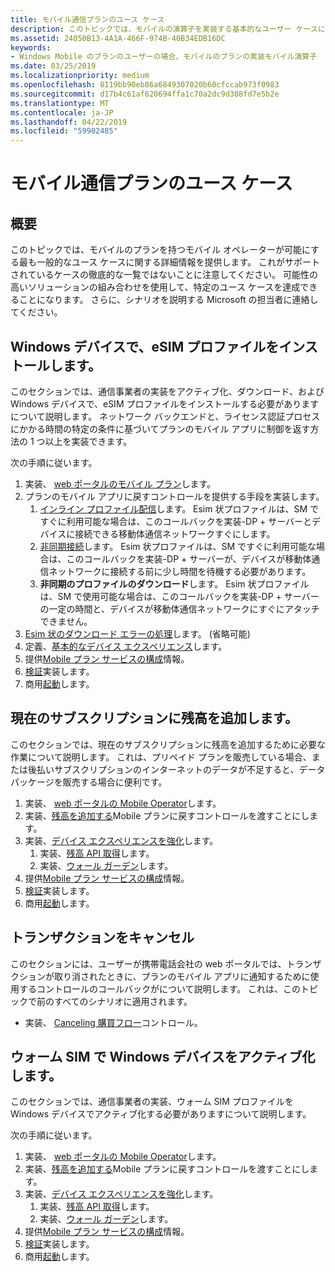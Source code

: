 ```yaml
---
title: モバイル通信プランのユース ケース
description: このトピックでは、モバイルの演算子を実装する基本的なユーザー ケースについて説明します。
ms.assetid: 24050B13-4A1A-466F-974B-40B34EDB16DC
keywords:
- Windows Mobile のプランのユーザーの場合、モバイルのプランの実装モバイル演算子
ms.date: 03/25/2019
ms.localizationpriority: medium
ms.openlocfilehash: 8119bb90eb86a6849307020b60cfccab973f0983
ms.sourcegitcommit: d17b4c61af620694ffa1c70a2dc9d308fd7e5b2e
ms.translationtype: MT
ms.contentlocale: ja-JP
ms.lasthandoff: 04/22/2019
ms.locfileid: "59902485"
---
```

# <a name="mobile-plans-use-cases"></a>モバイル通信プランのユース ケース

## <a name="overview"></a>概要

このトピックでは、モバイルのプランを持つモバイル オペレーターが可能にする最も一般的なユース ケースに関する詳細情報を提供します。 これがサポートされているケースの徹底的な一覧ではないことに注意してください。 可能性の高いソリューションの組み合わせを使用して、特定のユース ケースを達成できることになります。 さらに、シナリオを説明する Microsoft の担当者に連絡してください。

## <a name="install-an-esim-profile-on-a-windows-device"></a>Windows デバイスで、eSIM プロファイルをインストールします。

このセクションでは、通信事業者の実装をアクティブ化、ダウンロード、および Windows デバイスで、eSIM プロファイルをインストールする必要がありますについて説明します。 ネットワーク バックエンドと、ライセンス認証プロセスにかかる時間の特定の条件に基づいてプランのモバイル アプリに制御を返す方法の 1 つ以上を実装できます。

次の手順に従います。

1. 実装、 [web ポータルのモバイル プラン](mobile-plans-web-portal.md#web-service-api-used-for-esim)します。
2. プランのモバイル アプリに戻すコントロールを提供する手段を実装します。
   1. [インライン プロファイル配信](mobile-plans-callback-notifications.md#inline-profile-delivery)します。 Esim 状プロファイルは、SM ですぐに利用可能な場合は、このコールバックを実装-DP + サーバーとデバイスに接続できる移動体通信ネットワークすぐにします。
   2. [非同期接続](mobile-plans-callback-notifications.md#asynchronous-connectivity)します。 Esim 状プロファイルは、SM ですぐに利用可能な場合は、このコールバックを実装-DP + サーバーが、デバイスが移動体通信ネットワークに接続する前に少し時間を待機する必要があります。
   3. **非同期のプロファイルのダウンロード**します。 Esim 状プロファイルは、SM で使用可能な場合は、このコールバックを実装-DP + サーバーの一定の時間と、デバイスが移動体通信ネットワークにすぐにアタッチできません。
3. [Esim 状のダウンロード エラーの処理](mobile-plans-eSIM-error-handling.md)します。 (省略可能)
4. 定義、[基本的なデバイス エクスペリエンス](mobile-plans-device-experience.md#basic-device-experience)します。
5. 提供[Mobile プラン サービスの構成](mobile-plans-service-configuration.md)情報。
6. [検証](mobile-plans-integration.md)実装します。
7. 商用[起動](mobile-plans-launch.md)します。

## <a name="add-balance-to-a-current-subscription"></a>現在のサブスクリプションに残高を追加します。

このセクションでは、現在のサブスクリプションに残高を追加するために必要な作業について説明します。 これは、プリペイド プランを販売している場合、または後払いサブスクリプションのインターネットのデータが不足すると、データ パッケージを販売する場合に便利です。

1. 実装、 [web ポータルの Mobile Operator](mobile-plans-web-portal.md)します。
2. 実装、[残高を追加する](mobile-plans-callback-notifications.md#adding-balance)Mobile プランに戻すコントロールを渡すことにします。
3. 実装、[デバイス エクスペリエンスを強化](mobile-plans-device-experience.md#enhanced-device-experience)します。
   1. 実装、[残高 API 取得](mobile-plans-device-experience.md#getbalance-api)します。
   2. 実装、[ウォール ガーデン](mobile-plans-device-experience.md#walled-garden)します。
4. 提供[Mobile プラン サービスの構成](mobile-plans-service-configuration.md)情報。
5. [検証](mobile-plans-integration.md)実装します。
6. 商用[起動](mobile-plans-launch.md)します。

## <a name="cancelling-a-transaction"></a>トランザクションをキャンセル

このセクションには、ユーザーが携帯電話会社の web ポータルでは、トランザクションが取り消されたときに、プランのモバイル アプリに通知するために使用するコントロールのコールバックがについて説明します。 これは、このトピックで前のすべてのシナリオに適用されます。

- 実装、 [Canceling 購買フロー](mobile-plans-callback-notifications.md#canceling-purchase-flow)コントロール。

## <a name="activate-a-warm-sim-in-a-windows-device"></a>ウォーム SIM で Windows デバイスをアクティブ化します。

このセクションでは、通信事業者の実装、ウォーム SIM プロファイルを Windows デバイスでアクティブ化する必要がありますについて説明します。

次の手順に従います。

1. 実装、 [web ポータルの Mobile Operator](mobile-plans-web-portal.md#web-service-api-used-for-a-physical-sim)します。
2. 実装、[残高を追加する](mobile-plans-callback-notifications.md#adding-balance)Mobile プランに戻すコントロールを渡すことにします。
3. 実装、[デバイス エクスペリエンスを強化](mobile-plans-device-experience.md#enhanced-device-experience)します。
   1. 実装、[残高 API 取得](mobile-plans-device-experience.md#getbalance-api)します。
   2. 実装、[ウォール ガーデン](mobile-plans-device-experience.md#walled-garden)します。
4. 提供[Mobile プラン サービスの構成](mobile-plans-service-configuration.md)情報。
5. [検証](mobile-plans-integration.md)実装します。
6. 商用[起動](mobile-plans-launch.md)します。